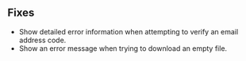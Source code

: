 ## Fixes

* Show detailed error information when attempting to verify an email address code.
* Show an error message when trying to download an empty file.